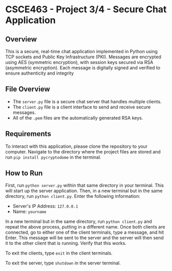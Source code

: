# CSCE463 - Project 3/4 - Secure Chat Application

## Overview
This is a secure, real-time chat application implemented in Python using TCP sockets and Public Key Infrastructure (PKI). Messages
are encrypted using AES (symmetric encryption), with session keys secured via RSA (asymmetric encryption). Each message is digitally
signed and verified to ensure authenticity and integrity

## File Overview
- The `server.py` file is a secure chat server that handles multiple clients.
- The `client.py` file is a client interface to send and receive secure messages.
- All of the `.pem` files are the automatically generated RSA keys.

## Requirements
To interact with this application, please clone the repository to your computer. Navigate to the directory where the project files are stored and run `pip install pycryptodome` in the terminal.

## How to Run
First, run `python server.py` within that same directory in your terminal. This will start up the server application. Then, in a new
terminal but in the same directory, run `python client.py`. Enter the following information:
- Server's IP Address: `127.0.0.1`
- Name: `yourname`

In a new terminal but in the same directory, run `python client.py` and repeat the above process, putting in a different name. Once both
clients are connected, go to either one of the client terminals, type a message, and hit Enter. This message will be sent to the server
and the server will then send it to the other client that is running. Verify that this works. 

To exit the clients, type `exit` in the client terminals.

To exit the server, type `shutdown` in the server terminal.